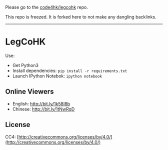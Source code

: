 Please go to the [code4hk/legcohk](https://github.com/code4hk/legcohk) repo.

This repo is freezed.
It is forked here to not make any dangling backlinks.

---------


# LegCoHK

Use:

   * Get Python3
   * Install dependencies: `pip install -r requirements.txt`
   * Launch IPython Notebok: `ipython notebook`

## Online Viewers

   * English: http://bit.ly/1k58I8b
   * Chinese: http://bit.ly/1tNwRqD

## License

CC4:
[http://creativecommons.org/licenses/by/4.0/](http://creativecommons.org/licenses/by/4.0/)
